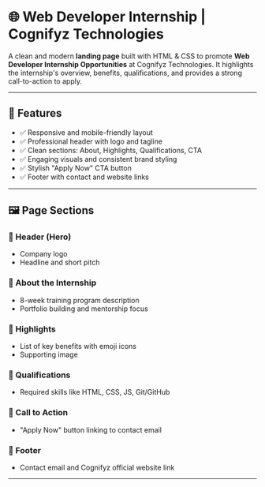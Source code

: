 # 🌐 Web Developer Internship | Cognifyz Technologies

A clean and modern **landing page** built with HTML & CSS to promote **Web Developer Internship Opportunities** at Cognifyz Technologies. It highlights the internship's overview, benefits, qualifications, and provides a strong call-to-action to apply.

---

## 🚀 Features

- ✅ Responsive and mobile-friendly layout
- ✅ Professional header with logo and tagline
- ✅ Clean sections: About, Highlights, Qualifications, CTA
- ✅ Engaging visuals and consistent brand styling
- ✅ Stylish "Apply Now" CTA button
- ✅ Footer with contact and website links

---

## 🖼️ Page Sections

### 🔹 Header (Hero)
- Company logo
- Headline and short pitch

### 🔹 About the Internship
- 8-week training program description
- Portfolio building and mentorship focus

### 🔹 Highlights
- List of key benefits with emoji icons
- Supporting image

### 🔹 Qualifications
- Required skills like HTML, CSS, JS, Git/GitHub

### 🔹 Call to Action
- "Apply Now" button linking to contact email

### 🔹 Footer
- Contact email and Cognifyz official website link

---
